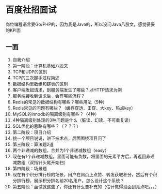 # 百度社招面试

岗位编程语言要Go/PHP的，因为我是Java的，所以没问Java八股文，感觉妥妥的KPI面

## 一面

1. 自我介绍
2. 第一阶段：计算机基础八股文
3. TCP和UDP的区别
4. TCP的三次握手过程简述
5. 数据结构里数组和链表的区别
6. 客户端发起请求，到服务端发生了哪些？以HTTP请求为例
7. 服务端接收到请求后，会有哪些流程？
8. Redis的常见的数据结构有哪些？哪些用法（5种）
9. Redis常见的问题有哪些？（缓存穿透、击穿、大key、热点key）
10. MySQL的innodb的隔离级别有哪些？（4种）
11. 4种隔离级别处理的3种问题是什么（脏读、幻读、不可重复读）
12. SQL优化的思路有哪些？（？？？）
13. 第二阶段：项目介绍
14. 挑一个项目说说，讲下技术点，后面围绕项目问了
15. 第三阶段：算法题2道
16. 两个非递减的数组，合并为1个非递减数组（easy）
17. 现在有1个非递减数组，里面可能有负数，将里面的元素平方后，再返回非递减数组（双指针头尾开始扫）
18. 第四阶段：场景题
19. 现在有个积分排行榜的场景，用户在网页上点赞、转发获取积分，然后有个积分排行榜，展示积分排名前20名用户。怎么设计这个系统？
20. 第五阶段：面试就这些了，你还有什么要补充的（估计觉得没面到亮点吧。。。）